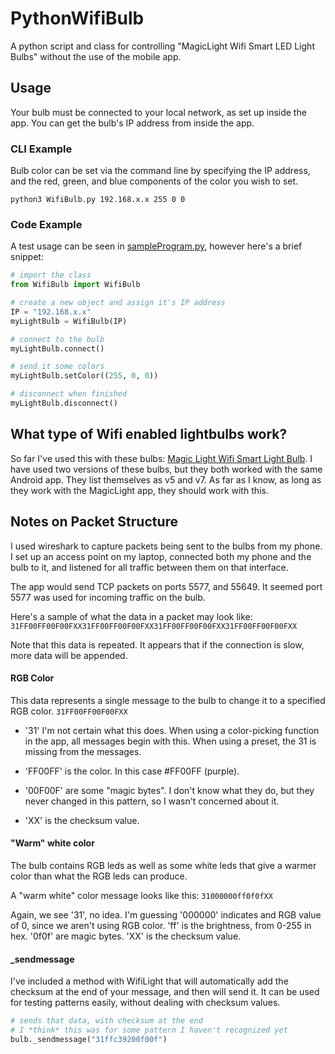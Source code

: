 # PythonWifiBulb
A python script and class for controlling "MagicLight Wifi Smart LED Light Bulbs" without the use of the mobile app.

## Usage
Your bulb must be connected to your local network, as set up inside the app. You can get the bulb's IP address from inside the app.

### CLI Example
Bulb color can be set via the command line by specifying the IP address, and the red, green, and blue components of the color you wish to set.

```
python3 WifiBulb.py 192.168.x.x 255 0 0
```

### Code Example

A test usage can be seen in [sampleProgram.py](examples/sampleProgram.py), however here's a brief snippet:
```python
# import the class
from WifiBulb import WifiBulb

# create a new object and assign it's IP address
IP = "192.168.x.x"
myLightBulb = WifiBulb(IP)

# connect to the bulb
myLightBulb.connect()

# send it some colors
myLightBulb.setColor((255, 0, 0))

# disconnect when finished
myLightBulb.disconnect()
```

## What type of Wifi enabled lightbulbs work?
So far I've used this with these bulbs: [Magic Light Wifi Smart Light Bulb](https://www.amazon.com/MagicLight-WiFi-Smart-Light-Bulb/dp/B00SIDVZSW).
I have used two versions of these bulbs, but they both worked with the same Android app. They list themselves as v5 and v7. As far as I know, as long as they work with the MagicLight app, they should work with this.

## Notes on Packet Structure

I used wireshark to capture packets being sent to the bulbs from my  phone. I set up an access point on my laptop, connected both my phone and the bulb to it, and listened for all traffic between them on that interface.

The app would send TCP packets on ports 5577, and 55649. It seemed port 5577 was used for incoming traffic on the bulb.

Here's a sample of what the data in a packet may look like: `31FF00FF00F00FXX31FF00FF00F00FXX31FF00FF00F00FXX31FF00FF00F00FXX`

Note that this data is repeated. It appears that if the connection is slow, more data will be appended.


#### RGB Color
This data represents a single message to the bulb to change it to a specified RGB color.
`31FF00FF00F00FXX`

- '31' I'm not certain what this does. When using a color-picking function in the app, all messages begin with this. When using a preset, the 31 is missing from the messages.

- 'FF00FF' is the color. In this case #FF00FF (purple).

- '00F00F' are some "magic bytes". I don't know what they do, but they never changed in this pattern, so I wasn't concerned about it.

- 'XX' is the checksum value.

#### "Warm" white color
The bulb contains RGB leds as well as some white leds that give a warmer color than what the RGB leds can produce.

A "warm white" color message looks like this:
`31000000ff0f0fXX`

Again, we see '31', no idea. I'm guessing '000000' indicates and RGB value of 0, since we aren't using RGB color. 'ff' is the brightness, from 0-255 in hex. '0f0f' are magic bytes. 'XX' is the checksum value.

#### \_sendmessage
I've included a method with WifiLight that will automatically add the checksum at the end of your message, and then will send it. It can be used for testing patterns easily, without dealing with checksum values.

```python
# sends that data, with checksum at the end
# I *think* this was for some pattern I haven't recognized yet
bulb._sendmessage("31ffc39200f00f")
```
